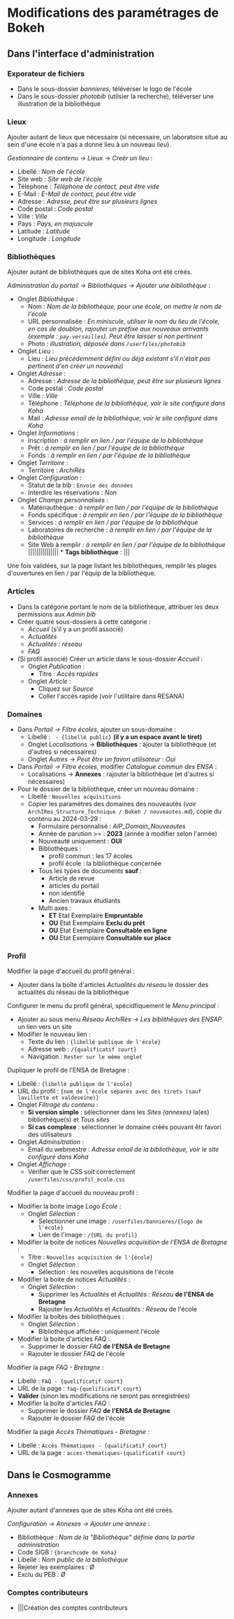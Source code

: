 # Modifications des paramétrages de Bokeh 

## Dans l'interface d'administration

### Exporateur de fichiers

* Dans le sous-dossier _bannieres_, téléverser le logo de l'école
* Dans le sous-dossier _photobib_ (utilsier la recherche), téléverser une illustration de la bibliothèque

### Lieux

Ajouter autant de lieux que nécessaire (si nécessaire, un laboratoire situé au sein d'une école n'a pas a donné lieu à un nouveau _lieu_).

_Gestionnaire de contenu → Lieux → Creér un lieu_ :

* Libellé : _Nom de l'école_
* Site web : _Site web de l'école_
* Téléphone : _Téléphone de contact, peut être vide_ 
* E-Mail : _E-Mail de contact, peut être vide_
* Adresse : _Adresse, peut être sur plusieurs lignes_
* Code postal : _Code postal_
* Ville : _Ville_
* Pays : _Pays, en majuscule_
* Latitude : _Latitude_
* Longitude : _Longitude_

### Bibliothèques

Ajouter autant de bibliothèques que de sites Koha ont été créés.

_Administration du portail → Bibliothèques → Ajouter une bibliothèque_ :

* Onglet _Bibliothèque_ :
    * Nom : _Nom de la bibliothèque, pour une école, on mettre le nom de l'école_
    * URL personnalisée : _En miniscule, utiliser le nom du lieu de l'école, en cas de doublon, rajouter un préfixe aux nouveaux arrivants (exemple : `pay-versailles`). Peut être laisser si non pertinent_ 
    * Photo : _illustration, déposée dans `/userfiles/photobib`_
* Onglet _Lieu_ :
    * Lieu : _Lieu précédemment défini ou déjà existant s'il n'était pas pertinent d'en créer un nouveau)_
* Onglet _Adresse_ :
    * Adresse : _Adresse de la bibliothèque, peut être sur plusieurs lignes_
    * Code postal : _Code postal_
    * Ville : _Ville_
    * Téléphone : _Téléphone de la bibliothèque, voir le site configuré dans Koha_
    * Mail : _Adresse email de la bibliothèque, voir le site configuré dans Koha_
* Onglet _Informations_ :
  * Inscription : _à remplir en lien / par l'équipe de la bibliothèque_
  * Prêt : _à remplir en lien / par l'équipe de la bibliothèque_
  * Fonds : _à remplir en lien / par l'équipe de la bibliothèque_
* Onglet _Territoire_ :
  * Territoire : _ArchiRès_
* Onglet _Configuration_ :
  * Statut de la bib : `Envoie des données`
  * Interdire les réservations : _Non_
* Onglet _Champs personnalisés_ :
  * Matériauthèque : _à remplir en lien / par l'équipe de la bibliothèque_
  * Fonds spécifique : _à remplir en lien / par l'équipe de la bibliothèque_
  * Services : _à remplir en lien / par l'équipe de la bibliothèque_
  * Laboratoires de recherche : _à remplir en lien / par l'équipe de la bibliothèque_
  *  Site Web à remplir : _à remplir en lien / par l'équipe de la bibliothèque_
||||||||||||||| * __Tags bibliothèque__ : |||

Une fois validées, sur la page listant les bibliothèques, remplir les plages d'ouvertures en lien / par l'équip de la bibliothèque.

### Articles

* Dans la catégorie portant le nom de la bibliothèque, attribuer les deux permissions aux _Admin bib_
* Créer quatre sous-dossiers à cette catégorie :
  * _Accueil_ (s'il y a un profil associé)
  * _Actualités_
  * _Actualités : réseau_
  * _FAQ_
* (Si profil associé) Créer un article dans le sous-dossier _Accueil_ :
  * Onglet _Publication_ :
    * Titre : _Accès rapides_
  * Onglet _Article_ :
    * Cliquez sur _Source_
    * Coller l'accès rapide (voir l'utilitaire dans RESANA)

### Domaines

* Dans _Portail → Filtre écoles_, ajouter un sous-domaine :
  * Libellé : ` - {libellé public}` __(il y a un espace avant le tiret)__
  * Onglet _Localisations_ → __Bibliothèques__ : ajouter la bibliothèque (et d'autres si nécessaires)
  * Onglet _Autres_ → _Peut être un favori utilisateur_ : _Oui_
* Dans _Portail → Filtre écoles_, modifier _Catalogue commun des ENSA_ :
  * Localisations → __Annexes__ : rajouter la bibliothèque (et d'autres si nécessaires)
* Pour le dossier de la bibliothèque, créer un nouveau domaine :
  * Libellé : `Nouvelles acquisitions`
  * Copier les paramètres des domaines des nouveautés (voir `ArchIRes_Structure_Technique / Bokeh / nouveautes.md`), copie du contenu au 2024-03-29 :
    * Formulaire personnalisé : _AlP_Domain_Nouveautes_
    * Année de parution >= : __2023__ (année à modifier selon l'année)
    * Nouveauté uniquement : __OUI__
    * Bibliothèques :
      * profil commun : les 17 écoles
      * profil école : la bibliothèque concernée
    * Tous les types de documents __sauf__ :
      * Article de revue
      * articles du portail
      * non identifié
      * Ancien travaux étudiants
    * Multi axes :
      * __ET__ Etat Exemplaire __Empruntable__
      * __OU__ Etat Exemplaire __Exclu du prêt__
      * __OU__ Etat Exemplaire __Consultable en ligne__
      * __OU__ Etat Exemplaire __Consultable sur place__

### Profil

Modifier la page d'accueil du profil général :

* Ajouter dans la boîte d'articles _Actualités du réseau_ le dossier des actualités du réseau de la bibliothèque

Configurer le menu du profil général, spécidfiquement le _Menu principal_ :

* Ajouter au sous menu _Réseau ArchiRès → Les biblithèques des ENSAP_ un lien vers un site
* Modifier le nouveau lien :
  * Texte du lien : `{libellé publique de l'école}`
  * Adresse web : `/{qualificatif court}`
  * Navigation : `Rester sur le même onglet`

Dupliquer le profil de l'ENSA de Bretagne :

* Libellé : `{libellé publique de l'école}`
* URL du profil : `{nom de l'école séparés avec des tirets (sauf lavillette et valdeseine)}`
* Onglet _Filtrage du contenu_ :
  * __Si version simple__ : sélectionner dans les _Sites (annexes)_ la(es) bibliothèque(s) et _Tous sites_
  * __Si cas complexe__ : sélectionner le domaine créés pouvant êtr favori des utilisateurs
* Onglet _Adminsitration_ :
  * Email du webmestre : _Adresse email de la bibliothèque, voir le site configuré dans Koha_
* Onglet _Affichage_ :
  * Vérifier que le CSS soit correctement `/userfiles/css/profil_ecole.css`

Modifier la page d'accueil du nouveau profil :

* Modifier la boite image _Logo Ecole_ :
  * Onglet _Sélection_ :
    * Sélectionner une image : `/userfiles/bannieres/{logo de l'école}`
    * Lien de l'image : `/{URL du profil}`
* Modifier la boite de notices _Nouvelles acquisition de l'ENSA de Bretagne_ :
  * Titre : `Nouvelles acquisition de l'{école}`
  * Onglet _Sélection_ :
    * Sélection : les nouvelles acquisitions de l'école
* Modifier la boite de notices _Actualités_ :
  * Onglet _Sélection_ :
    * Supprimer les _Actualités_ et _Actualités : Réseau_ __de l'ENSA de Bretagne__
    * Rajouter les _Actualités_ et _Actualités : Réseau_ de l'école
* Modifier la boîtes des bibliothèques :
  * Onglet _Sélection_ :
    * Bibliothèque affichée : uniquement l'école
* Modifier la boite d'articles _FAQ_ :
  * Supprimer le dossier _FAQ_ __de l'ENSA de Bretagne__
  * Rajouter le dossier _FAQ_ de l'école

Modifier la page _FAQ - Bretagne_ :

* Libellé : `FAQ - {quelificatif court}`
* URL de la page : `faq-{quelificatif court}`
* __Valider__ (sinon les modifications ne seront pas enregistrées)
* Modifier la boîte d'articles _FAQ_ :
  * Supprimer le dossier _FAQ_ __de l'ENSA de Bretagne__
  * Rajouter le dossier _FAQ_ de l'école

Modifier la page _Accès Thématiques - Bretagne_ :

* Libellé : `Accès Thématiques - {qualificatif court}`
* URL de la page : `acces-thematiques-{qualificatif court}`

## Dans le Cosmogramme

### Annexes

Ajouter autant d'annexes que de sites Koha ont été créés.

_Configuration → Annexes → Ajouter une annexe_ :

* Bibliothèque : _Nom de la "Bibliothèque" définie dans la partie administration_
* Code SIGB : `{branchcode de Koha}`
* Libellé : _Nom public de la bibliothèque_
* Rejeter les exemplaires : _Ø_
* Exclu du PEB : _Ø_





















### Comptes contributeurs

* |||Création des comptes contributeurs